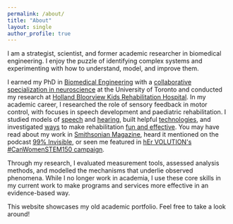 ```yaml
---
permalink: /about/
title: "About"
layout: single
author_profile: true
---
```

I am a strategist, scientist, and former academic researcher in biomedical engineering. I enjoy the puzzle of identifying complex systems and experimenting with how to understand, model, and improve them.

I earned my PhD in [Biomedical Engineering](https://ibbme.utoronto.ca/) with a [collaborative specialization in neuroscience](http://www.neuroscience.utoronto.ca/) at the University of Toronto and conducted my research at [Holland Bloorview Kids Rehabilitation Hospital](https://research.hollandbloorview.ca/). In my academic career, I researched the role of sensory feedback in motor control, with focuses in speech development and paediatric rehabilitation. I studied models of [speech](/projects/auditoryfb) and [hearing](/projects/soundloc), built helpful [technologies](/projects/biomusic), and investigated [ways](/projects/auditoryfb) to make rehabilitation [fun and effective](/projects/musicmaster). You may have read about my work in [Smithsonian Magazine](http://www.smithsonianmag.com/innovation/can-biomusic-offer-kids-autism-new-way-communicate-180968649/), heard it mentioned on the podcast [99% Invisible](https://99percentinvisible.org/episode/sound-and-health-hospitals/), or seen me featured in [hEr VOLUTION's #CanWomenSTEM150 campaign](https://www.hervolution.org/150-days-canadian-women-stem-week-13-wrap/).

Through my research, I evaluated measurement tools, assessed analysis methods, and modelled the mechanisms that underlie observed phenomena. While I no longer work in academia, I use these core skills in my current work to make programs and services more effective in an evidence-based way.


This website showcases my old academic portfolio. Feel free to take a look around!

